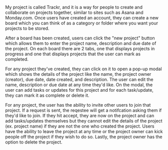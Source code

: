 My project is called Trackr, and it is a way for people to create and collaborate on projects together, similar to sites such as Asana and Monday.com. Once users have created an account, they can create a new board which you can think of as a category or folder where you want your projects to be stored. 

After a board has been created, users can click the "new project" button which allows them to enter the project name, description and due date of the project. On each board there are 2 tabs, one that displays projects in progress and one that displays projects that the user can mark as completed. 

For any project they've created, they can click on it to open a pop-up modal which shows the details of the project like the name, the project owner (creator), due date, date created, and description. The user can edit the name, description or due date at any time they'd like. On the modal, the user can add tasks or updates for this project and for each task/update, they can mark it as complete or delete it. 

For any project, the user has the ability to invite other users to join that project. If a request is sent, the reqestee will get a notifcation asking them if they'd like to join. If they hit accept, they are now on the project and can add tasks/updates themselves but they cannot edit the details of the project (ex. project name) if they are not the one who created the project. Users have the ability to leave the project at any time or the project owner can kick people off the project if they wish to do so. Lastly, the project owner has the option to delete the project.
